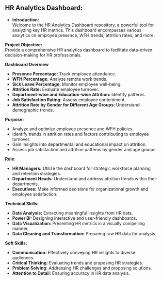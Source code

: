 ## HR Analytics Dashboard:

- **Introduction:** <br/>
Welcome to the HR Analytics Dashboard repository, a powerful tool for analyzing key HR metrics. This dashboard encompasses various analytics on employee presence, WFH trends, attrition rates, and more.

**Project Objective:** <br/>
Provide a comprehensive HR analytics dashboard to facilitate data-driven decision-making for HR professionals.<br/>

**Dashboard Overview** <br/>
- **Presence Percentage:** Track employee attendance.<br/>
- **WFH Percentage:** Analyze remote work trends.<br/>
- **Sick Leave Percentage:** Monitor employee well-being.<br/>
- **Attrition Rate:** Evaluate employee turnover.<br/>
- **Department-wise and Education-wise Attrition:** Identify patterns.<br/>
- **Job Satisfaction Rating:** Assess employee contentment.<br/>
- **Attrition Rate by Gender for Different Age Groups:** Understand demographic trends.<br/>

**Purpose:** <br/>
- Analyze and optimize employee presence and WFH policies.<br/>
- Identify trends in attrition rates and factors contributing to employee turnover.<br/>
- Gain insights into departmental and educational impact on attrition.<br/>
- Assess job satisfaction and attrition patterns by gender and age groups.<br/>

**Role:** <br />
- **HR Managers:** Utilize the dashboard for strategic workforce planning and retention strategies.<br/>
- **Department Heads:** Understand and address attrition trends within their departments.<br/>
- **Executives:** Make informed decisions for organizational growth and employee satisfaction.<br/>

**Technical Skills:** <br/>
- **Data Analysis:** Extracting meaningful insights from HR data.<br/>
- **Power BI:** Designing interactive and user-friendly dashboards.<br/>
- **Data Visualization:** Presenting HR metrics in a visually compelling manner.<br/>
- **Data Cleaning and Transformation:** Preparing raw HR data for analysis.<br/>

**Soft Skills:** <br/>
- **Communication:** Effectively conveying HR insights to diverse audiences.<br/>
- **Critical Thinking:** Evaluating trends and proposing HR strategies.<br/>
- **Problem Solving:** Addressing HR challenges and proposing solutions.<br/>
- **Attention to Detail:** Ensuring accuracy in HR data analysis.<br/>
